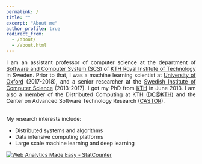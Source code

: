 ```yaml
---
permalink: /
title: ""
excerpt: "About me"
author_profile: true
redirect_from: 
  - /about/
  - /about.html
---
```

<p align="justify">
I am an assistant professor of computer science at the department of <a href="https://www.kth.se/scs">Software and Computer System (SCS)</a> of <a href="https://www.kth.se">KTH Royal Institute of Technology</a> in Sweden. Prior to that, I was a machine learning scientist at <a href="https://www.oxfordmartin.ox.ac.uk/people/830">University of Oxford</a> (2017-2018), and a senior researcher at the <a href="https://www.sics.se/">Swedish Institute of Computer Science</a> (2013-2017). I got my PhD from <a href="https://www.kth.se">KTH</a> in June 2013. I am also a member of the Distributed Computing at KTH (<a href="https://dcatkth.github.io/">DC@KTH</a>) and the Center on Advanced Software Technology Research (<a href="https://www.castor.kth.se/">CASTOR</a>).<br>
</p>
<br>My research interests include:
<div class="row text-justify">
<ul>
<li>Distributed systems and algorithms</li>
<li>Data intensive computing platforms</li>
<li>Large scale machine learning and deep learning</li>
</ul>
</div>

<!------------------------------------------------------------------>
<!-- Start of StatCounter Code for Default Guide -->
<script type="text/javascript">
var sc_project=9186541; 
var sc_invisible=1; 
var sc_security="607d85ca"; 
var scJsHost = (("https:" == document.location.protocol) ?
"https://secure." : "http://www.");
document.write("<sc"+"ript type='text/javascript' src='" +
scJsHost+
"statcounter.com/counter/counter.js'></"+"script>");
</script>
<noscript><div class="statcounter"><a title="Web Analytics
Made Easy - StatCounter" href="http://statcounter.com/"
target="_blank"><img class="statcounter"
src="//c.statcounter.com/9186541/0/607d85ca/1/" alt="Web
Analytics Made Easy - StatCounter"></a></div></noscript>
<!-- End of StatCounter Code for Default Guide -->

